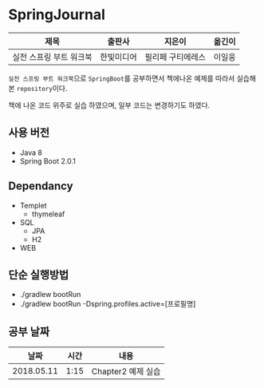 # SpringJournal

|제목|출판사|지은이|옮긴이|
|---|----|----|-----|
|실전 스프링 부트 워크북|한빛미디어|필리페 구티에레스|이일웅|

`실전 스프링 부트 워크북`으로 `SpringBoot`를 공부하면서 책에나온 예제를 따라서 실습해본 `repository`이다.

책에 나온 코드 위주로 실습 하였으며, 일부 코드는 변경하기도 하였다.

## 사용 버전
* Java 8
* Spring Boot 2.0.1

## Dependancy
- Templet
    * thymeleaf
- SQL
    * JPA
    * H2
- WEB

## 

## 단순 실행방법
* ./gradlew bootRun
* ./gradlew bootRun -Dspring.profiles.active=[프로필명]

## 공부 날짜
|날짜|시간|내용|
|---|---|---|
|2018.05.11|1:15|Chapter2 예제 실습|
